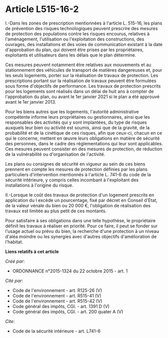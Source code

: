 # Article L515-16-2

I.-Dans les zones de prescription mentionnées à l'article L. 515-16, les plans de prévention des risques technologiques
peuvent prescrire des mesures de protection des populations contre les risques encourus, relatives à l'aménagement,
l'utilisation ou l'exploitation des constructions, des ouvrages, des installations et des voies de communication existant à
la date d'approbation du plan, qui doivent être prises par les propriétaires, exploitants et utilisateurs dans les délais que
le plan détermine. 

Ces mesures peuvent notamment être relatives aux mouvements et au stationnement des véhicules de transport de matières
dangereuses et, pour les seuls logements, porter sur la réalisation de travaux de protection. Les prescriptions portant sur
la réalisation de travaux peuvent être formulées sous forme d'objectifs de performance. Les travaux de protection prescrits
pour les logements sont réalisés dans un délai de huit ans à compter de l'approbation du plan, ou avant le 1er janvier 2021
si le plan a été approuvé avant le 1er janvier 2013. 

Pour les biens autres que les logements, l'autorité administrative compétente informe leurs propriétaires ou gestionnaires,
ainsi que les responsables des activités qui y sont implantées, du type de risques auxquels leur bien ou activité est soumis,
ainsi que de la gravité, de la probabilité et de la cinétique de ces risques, afin que ceux-ci, chacun en ce qui le concerne,
mettent en œuvre leurs obligations en matière de sécurité des personnes, dans le cadre des réglementations qui leur sont
applicables. Ces mesures peuvent consister en des mesures de protection, de réduction de la vulnérabilité ou d'organisation
de l'activité. 

Les plans ou consignes de sécurité en vigueur au sein de ces biens prennent en compte les mesures de protection définies par
les plans particuliers d'intervention mentionnés à l'article L. 741-6 du code de la sécurité intérieure, y compris celles
incombant à l'exploitant des installations à l'origine du risque. 

II.-Lorsque le coût des travaux de protection d'un logement prescrits en application du I excède un pourcentage, fixé par
décret en Conseil d'Etat, de la valeur vénale du bien ou 20 000 €, l'obligation de réalisation des travaux est limitée au
plus petit de ces montants. 

Pour satisfaire à ses obligations dans une telle hypothèse, le propriétaire définit les travaux à réaliser en priorité. Pour
ce faire, il peut se fonder sur l'usage actuel ou prévu du bien, la recherche d'une protection à un niveau d'aléa moindre ou
les synergies avec d'autres objectifs d'amélioration de l'habitat.

**Liens relatifs à cet article**

_Créé par_:

  - ORDONNANCE n°2015-1324 du 22 octobre 2015 - art. 1

_Cité par_:

  - Code de l'environnement - art. R125-26 (V)
  - Code de l'environnement - art. R515-41 (V)
  - Code de l'environnement - art. R515-42 (V)
  - Code général des impôts, CGI. - art. 1391 D (V)
  - Code général des impôts, CGI. - art. 200 quater A (V)

_Cite_:

  - Code de la sécurité intérieure - art. L741-6
